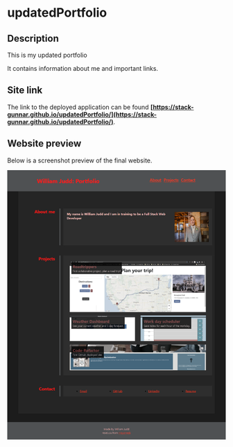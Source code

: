 # updatedPortfolio

## Description

This is my updated portfolio

It contains information about me and important links.

## Site link

The link to the deployed application can be found **[https://stack-gunnar.github.io/updatedPortfolio/](https://stack-gunnar.github.io/updatedPortfolio/)**.

## Website preview

Below is a screenshot preview of the final website.

![website preview screenshot](./assets/updated-portfolio.png)
